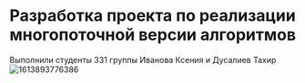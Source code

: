 # Разработка проекта по реализации многопоточной версии алгоритмов
Выполнили студенты 331 группы Иванова Ксения и Дусалиев Тахир
![1613893776386](https://user-images.githubusercontent.com/126686568/232184415-d8724e77-7670-4d30-a4d3-56d93cf30d24.gif)
